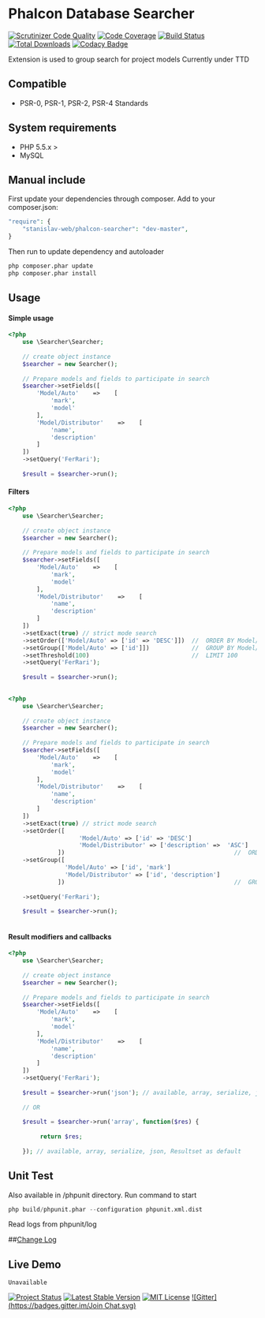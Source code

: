 # Phalcon Database Searcher

[![Scrutinizer Code Quality](https://scrutinizer-ci.com/g/stanislav-web/Searcher/badges/quality-score.png?b=master)](https://scrutinizer-ci.com/g/stanislav-web/Searcher/?branch=master) [![Code Coverage](https://scrutinizer-ci.com/g/stanislav-web/Searcher/badges/coverage.png?b=master)](https://scrutinizer-ci.com/g/stanislav-web/Searcher/?branch=master) [![Build Status](https://travis-ci.org/stanislav-web/Searcher.svg?branch=master)](https://travis-ci.org/stanislav-web/Searcher) [![Total Downloads](https://poser.pugx.org/stanislav-web/phalcon-searcher/downloads.svg)](https://packagist.org/packages/stanislav-web/phalcon-searcher) [![Codacy Badge](https://www.codacy.com/project/badge/d616577e94f64a1a9678e18676845dda)](https://www.codacy.com/public/stanisov/Searcher)

Extension is used to group search for project models Currently under TTD

## Compatible
- PSR-0, PSR-1, PSR-2, PSR-4 Standards

## System requirements
- PHP 5.5.x >
- MySQL

## Manual include
First update your dependencies through composer. Add to your composer.json:
```php
"require": {
    "stanislav-web/phalcon-searcher": "dev-master",
}
```
Then run to update dependency and autoloader 
```python
php composer.phar update
php composer.phar install
```
## Usage

#### Simple usage

```php
<?php 
    use \Searcher\Searcher;
     
    // create object instance
    $searcher = new Searcher();
    
    // Prepare models and fields to participate in search
    $searcher->setFields([
        'Model/Auto'    =>    [
            'mark',
            'model'
        ],
        'Model/Distributor'    =>    [
            'name',
            'description'
        ]
    ])
    ->setQuery('FerRari');
    
    $result = $searcher->run();
```

#### Filters

```php
<?php 
    use \Searcher\Searcher;
     
    // create object instance
    $searcher = new Searcher();
    
    // Prepare models and fields to participate in search
    $searcher->setFields([
        'Model/Auto'    =>    [
            'mark',
            'model'
        ],
        'Model/Distributor'    =>    [
            'name',
            'description'
        ]
    ])
    ->setExact(true) // strict mode search 
    ->setOrder(['Model/Auto' => ['id' => 'DESC']])  //  ORDER BY Model/Auto.id DESC
    ->setGroup(['Model/Auto' => ['id']])            //  GROUP BY Model/Auto.id
    ->setThreshold(100)                             //  LIMIT 100
    ->setQuery('FerRari');
    
    $result = $searcher->run();
    
```

```php
<?php 
    use \Searcher\Searcher;
     
    // create object instance
    $searcher = new Searcher();
    
    // Prepare models and fields to participate in search
    $searcher->setFields([
        'Model/Auto'    =>    [
            'mark',
            'model'
        ],
        'Model/Distributor'    =>    [
            'name',
            'description'
        ]
    ])
    ->setExact(true) // strict mode search 
    ->setOrder([
                    'Model/Auto' => ['id' => 'DESC']
                    'Model/Distributor' => ['description' =>  'ASC']
              ])                                                //  ORDER BY Model/Auto.id DESC, Model/Distributor.description ASC
    ->setGroup([
                'Model/Auto' => ['id', 'mark']
                'Model/Distributor' => ['id', 'description']
              ])                                                //  GROUP BY Model/Auto.id, Model/Auto.mark, Model/Distributor.id, Model/Distributor.description 
    
    ->setQuery('FerRari');
    
    $result = $searcher->run();
    
```

#### Result modifiers and callbacks
```php
<?php 
    use \Searcher\Searcher;
     
    // create object instance
    $searcher = new Searcher();
    
    // Prepare models and fields to participate in search
    $searcher->setFields([
        'Model/Auto'    =>    [
            'mark',
            'model'
        ],
        'Model/Distributor'    =>    [
            'name',
            'description'
        ]
    ])
    ->setQuery('FerRari');
    
    $result = $searcher->run('json'); // available, array, serialize, json, Resultset as default
    
    // OR
    
    $result = $searcher->run('array', function($res) {
        
         return $res;
             
    }); // available, array, serialize, json, Resultset as default

```

## Unit Test
Also available in /phpunit directory. Run command to start
```python
php build/phpunit.phar --configuration phpunit.xml.dist
```
Read logs from phpunit/log

##[Change Log](https://github.com/stanislav-web/Searcher/blob/master/CHANGELOG.md "Change Log")

## Live Demo
```
Unavailable
```
[![Project Status](http://stillmaintained.com/stanislav-web/Searcher.svg)](http://stillmaintained.com/stanislav-web/Searcher) [![Latest Stable Version](https://poser.pugx.org/stanislav-web/phalcon-searcher/v/stable.svg)](https://packagist.org/packages/stanislav-web/phalcon-searcher) [![MIT License](https://poser.pugx.org/stanislav-web/phalcon-searcher/license.svg)](https://packagist.org/packages/stanislav-web/phalcon-searcher) [![Gitter](https://badges.gitter.im/Join Chat.svg)](https://gitter.im/stanislav-web/Searcher?utm_source=badge&utm_medium=badge&utm_campaign=pr-badge&utm_content=body_badge)
